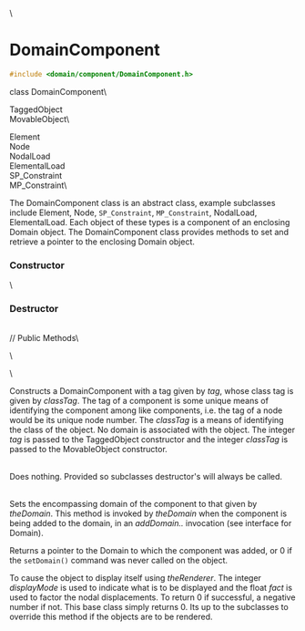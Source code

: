 \
# DomainComponent 

```cpp
#include <domain/component/DomainComponent.h>
```

class DomainComponent\

TaggedObject\
MovableObject\

Element\
Node\
NodalLoad\
ElementalLoad\
SP_Constraint\
MP_Constraint\

The DomainComponent class is an abstract class, example subclasses
include Element, Node, `SP_Constraint`, `MP_Constraint`, NodalLoad,
ElementalLoad. Each object of these types is a component of an enclosing
Domain object. The DomainComponent class provides methods to set and
retrieve a pointer to the enclosing Domain object.

### Constructor

\
### Destructor

\
// Public Methods\

\

\

Constructs a DomainComponent with a tag given by *tag*, whose class tag
is given by *classTag*. The tag of a component is some unique means of
identifying the component among like components, i.e. the tag of a node
would be its unique node number. The *classTag* is a means of
identifying the class of the object. No domain is associated with the
object. The integer *tag* is passed to the TaggedObject constructor and
the integer *classTag* is passed to the MovableObject constructor.

\
Does nothing. Provided so subclasses destructor's will always be
called.

\
Sets the encompassing domain of the component to that given by
*theDomain*. This method is invoked by *theDomain* when the component is
being added to the domain, in an *addDomain..* invocation (see interface
for Domain).

Returns a pointer to the Domain to which the component was added, or $0$
if the `setDomain()` command was never called on the object.

To cause the object to display itself using *theRenderer*. The integer
*displayMode* is used to indicate what is to be displayed and the float
*fact* is used to factor the nodal displacements. To return $0$ if
successful, a negative number if not. This base class simply returns
$0$. Its up to the subclasses to override this method if the objects are
to be rendered.
